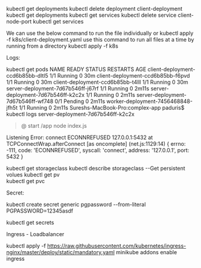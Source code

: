 kubectl get deployments
kubectl delete deployment client-deployment
kubectl get deployments
kubectl get services
kubectl delete service client-node-port
kubectl get services

We can use the below command to run the file individually or 
kubectl apply -f k8s/client-deployment.yaml 
use this command to run all files at a time by running from a directory
kubectl apply -f k8s


Logs:

kubectl get pods
NAME                                 READY   STATUS    RESTARTS   AGE
client-deployment-ccd6b85bb-dltl5    1/1     Running   0          30m
client-deployment-ccd6b85bb-f6pvd    1/1     Running   0          30m
client-deployment-ccd6b85bb-t4lll    1/1     Running   0          30m
server-deployment-7d67b546ff-j67rf   1/1     Running   0          2m11s
server-deployment-7d67b546ff-k2c2x   1/1     Running   0          2m11s
server-deployment-7d67b546ff-wf748   0/1     Pending   0          2m11s
worker-deployment-7456468848-jfh5t   1/1     Running   0          2m11s
Sureshs-MacBook-Pro:complex-app paduris$ kubectl logs server-deployment-7d67b546ff-k2c2x

> @ start /app
> node index.js

Listening
Error: connect ECONNREFUSED 127.0.0.1:5432
    at TCPConnectWrap.afterConnect [as oncomplete] (net.js:1129:14) {
  errno: -111,
  code: 'ECONNREFUSED',
  syscall: 'connect',
  address: '127.0.0.1',
  port: 5432
}




kubectl get storageclass
kubectl describe storageclass 
--Get persistent volues
kubectl get pv  
kubectl get pvc


Secret:

kubectl create secret generic pgpassword --from-literal PGPASSWORD=12345asdf

kubectl get secrets


Ingress - Loadbalancer

kubectl apply -f https://raw.githubusercontent.com/kubernetes/ingress-nginx/master/deploy/static/mandatory.yaml
minikube addons enable ingress